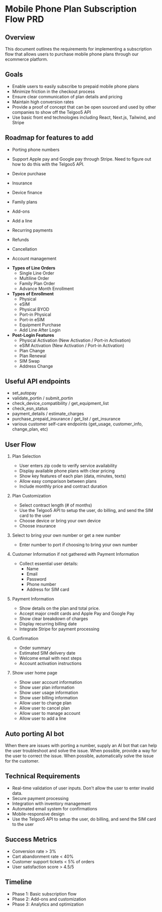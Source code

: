 # Mobile Phone Plan Subscription Flow PRD

## Overview
This document outlines the requirements for implementing a subscription flow that allows users to purchase mobile phone plans through our ecommerce platform.

## Goals
- Enable users to easily subscribe to prepaid mobile phone plans
- Minimize friction in the checkout process
- Ensure clear communication of plan details and pricing
- Maintain high conversion rates
- Provide a proof of concept that can be open sourced and used by other companies to show off the Telgoo5 API
- Use basic front end technologies including React, Next.js, Tailwind, and Stripe

## Roadmap for features to add

* Porting phone numbers
* Support Apple pay and Google pay through Stripe. Need to figure out how to do this with the Telgoo5 API.
* Device purchase
* Insurance
* Device finance
* Family plans
* Add-ons

* Add a line
* Recurring payments
* Refunds
* Cancellation
* Account management

- **Types of Line Orders**
	- Single Line Order
	- Multiline Order
	- Family Plan Order
	- Advance Month Enrollment
- **Types of Enrollment**
	- Physical
	- eSIM
	- Physical BYOD
	- Port-in Physical
	- Port-in eSIM
	- Equipment Purchase
	- Add Line After Login
- **Post-Login Features**
	- Physical Activation (New Activation / Port-in Activation)
	- eSIM Activation (New Activation / Port-in Activation)
	- Plan Change
	- Plan Renewal
	- SIM Swap
	- Address Change

## Useful API endpoints

* set_autopay
* validate_portin / submit_portin
* check_device_compatibility / get_equipment_list
* check_esn_status
* payment_details / estimate_charges
* purchase_prepaid_insurance / get_list / get_insurance
* various customer self-care endpoints (get_usage, customer_info, change_plan, etc)


## User Flow

1. Plan Selection
   - User enters zip code to verify service availability
   - Display available phone plans with clear pricing
   - Show key features of each plan (data, minutes, texts)
   - Allow easy comparison between plans
   - Include monthly price and contract duration

2. Plan Customization
   - Select contract length (# of months)
   - Use the Telgoo5 API to setup the user, do billing, and send the SIM card to the user
   - Choose device or bring your own device
   - Choose insurance

3. Select to bring your own number or get a new number
   - Enter number to port if choosing to bring your own number

5. Customer Information if not gathered with Payment Information
   - Collect essential user details:
     - Name
     - Email
     - Password
     - Phone number
     - Address for SIM card

4. Payment Information
   - Show details on the plan and total price.
   - Accept major credit cards and Apple Pay and Google Pay
   - Show clear breakdown of charges
   - Display recurring billing date
   - Integrate Stripe for payment processing

5. Confirmation
   - Order summary
   - Estimated SIM delivery date
   - Welcome email with next steps
   - Account activation instructions

6. Show user home page
   - Show user account information
   - Show user plan information
   - Show user usage information
   - Show user billing information
   - Allow user to change plan
   - Allow user to cancel plan
   - Allow user to manage account
   - Allow user to add a line

## Auto porting AI bot

When there are issues with porting a number, supply an AI bot that can help the user troubleshoot and
solve the issue. When possible, provide a way for the user to correct the issue. When possible, automatically
solve the issue for the customer.

## Technical Requirements

- Real-time validation of user inputs. Don't allow the user to enter invalid data.
- Secure payment processing
- Integration with inventory management
- Automated email system for confirmations
- Mobile-responsive design
- Use the Telgoo5 API to setup the user, do billing, and send the SIM card to the user

## Success Metrics

- Conversion rate > 3%
- Cart abandonment rate < 40%
- Customer support tickets < 5% of orders
- User satisfaction score > 4.5/5

## Timeline
- Phase 1: Basic subscription flow
- Phase 2: Add-ons and customization
- Phase 3: Analytics and optimization

